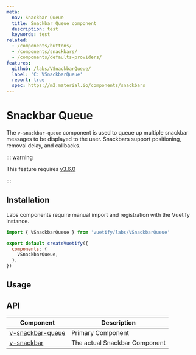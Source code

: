 ```yaml
---
meta:
  nav: Snackbar Queue
  title: Snackbar Queue component
  description: test
  keywords: test
related:
  - /components/buttons/
  - /components/snackbars/
  - /components/defaults-providers/
features:
  github: /labs/VSnackbarQueue/
  label: 'C: VSnackbarQueue'
  report: true
  spec: https://m2.material.io/components/snackbars
---
```


# Snackbar Queue

The `v-snackbar-queue` component is used to queue up multiple snackbar messages to be displayed to the user. Snackbars support positioning, removal delay, and callbacks.

<PageFeatures />

::: warning

This feature requires [v3.6.0](/getting-started/release-notes/?version=v3.6.0)

:::

## Installation

Labs components require manual import and registration with the Vuetify instance.

```js { resource="src/plugins/vuetify.js" }
import { VSnackbarQueue } from 'vuetify/labs/VSnackbarQueue'

export default createVuetify({
  components: {
    VSnackbarQueue,
  },
})
```

## Usage

<ExamplesUsage name="v-snackbar-queue" />

<PromotedEntry />

## API

| Component | Description |
| - | - |
| [v-snackbar-queue](/api/v-snackbar-queue/) | Primary Component |
| [v-snackbar](/api/v-snackbar/) | The actual Snackbar Component |

<ApiInline hide-links />
